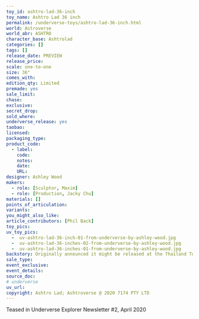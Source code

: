```yaml
---
toy_id: ashtro-lad-36-inch
toy_name: Ashtro Lad 36 inch
permalink: /underverse-toys/ashtro-lad-36-inch.html
world: Astroverse
world_abr: ASHTRO
character_base: Ashtrolad
categories: []
tags: []
release_date: PREVIEW
release_price: 
scale: one-to-one
size: 36"
comes_with: 
edition_qty: Limited
premade: yes
sale_limit: 
chase: 
exclusive: 
secret_drop:
sold_where: 
underverse_release: yes
taobao: 
licensed:
packaging_type:
product_code: 
  - label: 
    code: 
    notes: 
    date: 
    URL:
designer: Ashley Wood
makers:
  - role: [Sculptor, Maxim]
  - role: [Production, Jacky Chu]
materials: []
points_of_articulation: 
variants: 
you_might_also_like:
article_contributors: [Phil Back]
toy_pics:
uv_toy_pics:
  -  uv-ashtro-lad-36-inch-01-from-underverse-by-ashley-wood.jpg
  -  uv-ashtro-lad-36-inches-02-from-underverse-by-ashley-wood.jpg
  -  uv-ashtro-lad-36-inches-01-from-underverse-by-ashley-wood.jpg
backstory: Originally announced it might be released at the Thailand Toy Festival 2020, before the event was canceled due to the coronavirus.
sale_type: 
event_exclusive: 
event_details:
source_doc:
# underverse
uv_url: 
copyright: Ashtro Lad; Ashtroverse @ 2020 7174 PTY LTD
---
```

Teased in Underverse Explorer Newsletter #2, April 2020